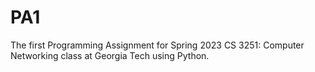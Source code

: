 # PA1

The first Programming Assignment for Spring 2023 CS 3251: Computer Networking class at Georgia Tech using Python. 
